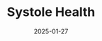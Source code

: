 ---  
layout: startup_page  
title: "Systole Health"  
id: "systolehealth.com"  
permalink: "/systolehealthsystolehealth.com01272025/"  
website: "http://www.systolehealth.com/"  
funding_round: "Pre-Seed"  
funding_amount: "$2M"  
investors: "Benchstrength, January Ventures, J Ventures, Tom X. Lee"  
about: "Systole Health offers a tech-enabled group virtual care solution for women's heart health, providing comprehensive care through innovative hour-long group visits. These visits include personalized coaching, medical care, and a supportive community, addressing the limited access and short appointment times women often face in traditional healthcare settings."  
markets: "Healthtech, Women's Health"  
hq: "Boston, Massachusetts, United States"  
founded_year: "2023"  
linkedin: "https://www.linkedin.com/company/systolehealth"  
twitter: ""  
instagram: ""  
facebook: ""  
crunchbase: "https://www.crunchbase.com/organization/systole-health"  
pitchbook: "https://pitchbook.com/profiles/company/623873-08"  

date_display: "27-Jan-2025"  
date: "2025-01-27"

# SEO Optimization  
meta_title: "Systole Health - Pre-Seed Funding ($2M)"  
meta_description: "Systole Health, Systole Health offers a tech-enabled group virtual care solution for women's heart health, providing comprehensive care through innovative hour-long g..."  
meta_keywords: "Systole Health, Healthtech, Women's Health, Pre-Seed funding"  
canonical_url: "https://startup.projectstartups.com/systolehealthsystolehealth.com01272025/"  
---